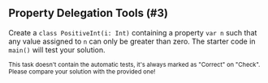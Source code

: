 ## Property Delegation Tools (#3)

Create a `class PositiveInt(i: Int)` containing a property `var n` such that
any value assigned to `n` can only be greater than zero. The starter code in
`main()` will test your solution.

<sub> This task doesn't contain the automatic tests,
it's always marked as "Correct" on "Check".
Please compare your solution with the provided one! </sub>